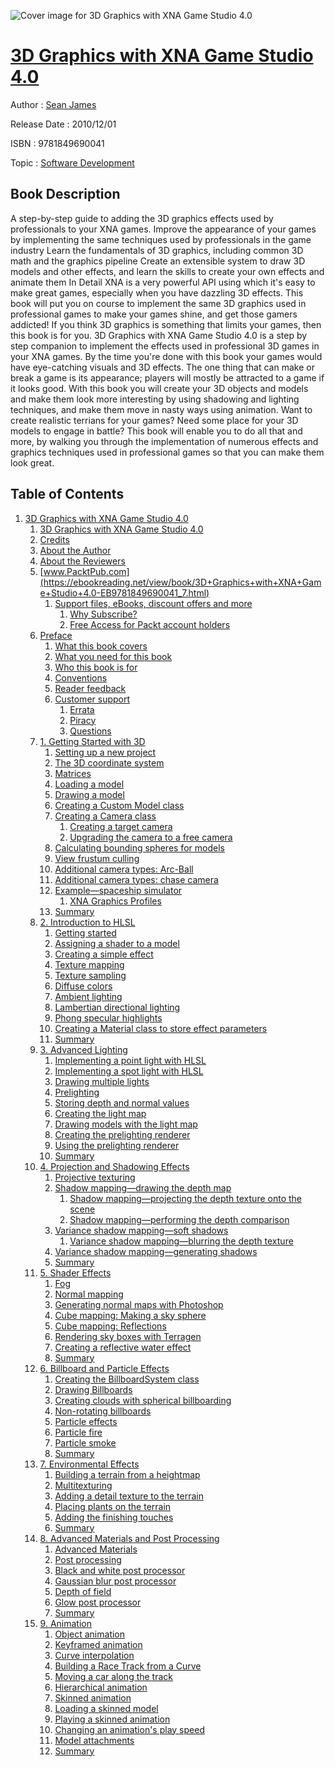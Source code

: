 ![Cover image for 3D Graphics with XNA Game Studio 4.0](https://imgdetail.ebookreading.net/cover/cover/software_development/EB9781849690041.jpg)

[3D Graphics with XNA Game Studio 4.0](https://ebookreading.net/view/book/3D+Graphics+with+XNA+Game+Studio+4.0-EB9781849690041_1.html "3D Graphics with XNA Game Studio 4.0")
====================================================================================================================

Author : [Sean James](https://ebookreading.net/search/author/Sean+James)

Release Date : 2010/12/01

ISBN : 9781849690041

Topic : [Software Development](https://ebookreading.net/search/category/software-development)

Book Description
-----------------

A step-by-step guide to adding the 3D graphics effects used by professionals to your XNA games.
Improve the appearance of your games by implementing the same techniques used by professionals in the game industry
Learn the fundamentals of 3D graphics, including common 3D math and the graphics pipeline
Create an extensible system to draw 3D models and other effects, and learn the skills to create your own effects and animate them
In Detail
XNA is a very powerful API using which it's easy to make great games, especially when you have dazzling 3D effects. This book will put you on course to implement the same 3D graphics used in professional games to make your games shine, and get those gamers addicted! If you think 3D graphics is something that limits your games, then this book is for you.
3D Graphics with XNA Game Studio 4.0 is a step by step companion to implement the effects used in professional 3D games in your XNA games. By the time you're done with this book your games would have eye-catching visuals and 3D effects.
The one thing that can make or break a game is its appearance; players will mostly be attracted to a game if it looks good. With this book you will create your 3D objects and models and make them look more interesting by using shadowing and lighting techniques, and make them move in nasty ways using animation. Want to create realistic terrians for your games? Need some place for your 3D models to engage in battle? This book will enable you to do all that and more, by walking you through the implementation of numerous effects and graphics techniques used in professional games so that you can make them look great.
              
Table of Contents
-----------------

1. [3D Graphics with XNA Game Studio 4.0](https://ebookreading.net/view/book/3D+Graphics+with+XNA+Game+Studio+4.0-EB9781849690041_2.html)
    1. [3D Graphics with XNA Game Studio 4.0](https://ebookreading.net/view/book/3D+Graphics+with+XNA+Game+Studio+4.0-EB9781849690041_3.html)
    1. [Credits](https://ebookreading.net/view/book/3D+Graphics+with+XNA+Game+Studio+4.0-EB9781849690041_4.html)
    1. [About the Author](https://ebookreading.net/view/book/3D+Graphics+with+XNA+Game+Studio+4.0-EB9781849690041_5.html)
    1. [About the Reviewers](https://ebookreading.net/view/book/3D+Graphics+with+XNA+Game+Studio+4.0-EB9781849690041_6.html)
    1. [www.PacktPub.com](https://ebookreading.net/view/book/3D+Graphics+with+XNA+Game+Studio+4.0-EB9781849690041_7.html)
        1. [Support files, eBooks, discount offers and more](https://ebookreading.net/view/book/3D+Graphics+with+XNA+Game+Studio+4.0-EB9781849690041_7.html#ch00lvl1sec01)
            1. [Why Subscribe?](https://ebookreading.net/view/book/3D+Graphics+with+XNA+Game+Studio+4.0-EB9781849690041_7.html#ch00lvl2sec01a)
            1. [Free Access for Packt account holders](https://ebookreading.net/view/book/3D+Graphics+with+XNA+Game+Studio+4.0-EB9781849690041_7.html#ch00lvl2sec02a)
    1. [Preface](https://ebookreading.net/view/book/3D+Graphics+with+XNA+Game+Studio+4.0-EB9781849690041_8.html)
        1. [What this book covers](https://ebookreading.net/view/book/3D+Graphics+with+XNA+Game+Studio+4.0-EB9781849690041_8.html#ch00lvl1sec02)
        1. [What you need for this book](https://ebookreading.net/view/book/3D+Graphics+with+XNA+Game+Studio+4.0-EB9781849690041_9.html)
        1. [Who this book is for](https://ebookreading.net/view/book/3D+Graphics+with+XNA+Game+Studio+4.0-EB9781849690041_10.html)
        1. [Conventions](https://ebookreading.net/view/book/3D+Graphics+with+XNA+Game+Studio+4.0-EB9781849690041_11.html)
        1. [Reader feedback](https://ebookreading.net/view/book/3D+Graphics+with+XNA+Game+Studio+4.0-EB9781849690041_12.html)
        1. [Customer support](https://ebookreading.net/view/book/3D+Graphics+with+XNA+Game+Studio+4.0-EB9781849690041_13.html)
            1. [Errata](https://ebookreading.net/view/book/3D+Graphics+with+XNA+Game+Studio+4.0-EB9781849690041_13.html#ch00lvl2sec02)
            1. [Piracy](https://ebookreading.net/view/book/3D+Graphics+with+XNA+Game+Studio+4.0-EB9781849690041_13.html#ch00lvl2sec03)
            1. [Questions](https://ebookreading.net/view/book/3D+Graphics+with+XNA+Game+Studio+4.0-EB9781849690041_13.html#ch00lvl2sec04)
    1. [1. Getting Started with 3D](https://ebookreading.net/view/book/3D+Graphics+with+XNA+Game+Studio+4.0-EB9781849690041_14.html)
        1. [Setting up a new project](https://ebookreading.net/view/book/3D+Graphics+with+XNA+Game+Studio+4.0-EB9781849690041_14.html#ch01lvl1sec01)
        1. [The 3D coordinate system](https://ebookreading.net/view/book/3D+Graphics+with+XNA+Game+Studio+4.0-EB9781849690041_15.html)
        1. [Matrices](https://ebookreading.net/view/book/3D+Graphics+with+XNA+Game+Studio+4.0-EB9781849690041_16.html)
        1. [Loading a model](https://ebookreading.net/view/book/3D+Graphics+with+XNA+Game+Studio+4.0-EB9781849690041_17.html)
        1. [Drawing a model](https://ebookreading.net/view/book/3D+Graphics+with+XNA+Game+Studio+4.0-EB9781849690041_18.html)
        1. [Creating a Custom Model class](https://ebookreading.net/view/book/3D+Graphics+with+XNA+Game+Studio+4.0-EB9781849690041_19.html)
        1. [Creating a Camera class](https://ebookreading.net/view/book/3D+Graphics+with+XNA+Game+Studio+4.0-EB9781849690041_20.html)
            1. [Creating a target camera](https://ebookreading.net/view/book/3D+Graphics+with+XNA+Game+Studio+4.0-EB9781849690041_20.html#ch01lvl2sec01)
            1. [Upgrading the camera to a free camera](https://ebookreading.net/view/book/3D+Graphics+with+XNA+Game+Studio+4.0-EB9781849690041_20.html#ch01lvl2sec02)
        1. [Calculating bounding spheres for models](https://ebookreading.net/view/book/3D+Graphics+with+XNA+Game+Studio+4.0-EB9781849690041_21.html)
        1. [View frustum culling](https://ebookreading.net/view/book/3D+Graphics+with+XNA+Game+Studio+4.0-EB9781849690041_22.html)
        1. [Additional camera types: Arc-Ball](https://ebookreading.net/view/book/3D+Graphics+with+XNA+Game+Studio+4.0-EB9781849690041_23.html)
        1. [Additional camera types: chase camera](https://ebookreading.net/view/book/3D+Graphics+with+XNA+Game+Studio+4.0-EB9781849690041_24.html)
        1. [Example—spaceship simulator](https://ebookreading.net/view/book/3D+Graphics+with+XNA+Game+Studio+4.0-EB9781849690041_25.html)
            1. [XNA Graphics Profiles](https://ebookreading.net/view/book/3D+Graphics+with+XNA+Game+Studio+4.0-EB9781849690041_25.html#ch01lvl2sec03)
        1. [Summary](https://ebookreading.net/view/book/3D+Graphics+with+XNA+Game+Studio+4.0-EB9781849690041_26.html)
    1. [2. Introduction to HLSL](https://ebookreading.net/view/book/3D+Graphics+with+XNA+Game+Studio+4.0-EB9781849690041_27.html)
        1. [Getting started](https://ebookreading.net/view/book/3D+Graphics+with+XNA+Game+Studio+4.0-EB9781849690041_27.html#ch02lvl1sec01)
        1. [Assigning a shader to a model](https://ebookreading.net/view/book/3D+Graphics+with+XNA+Game+Studio+4.0-EB9781849690041_28.html)
        1. [Creating a simple effect](https://ebookreading.net/view/book/3D+Graphics+with+XNA+Game+Studio+4.0-EB9781849690041_29.html)
        1. [Texture mapping](https://ebookreading.net/view/book/3D+Graphics+with+XNA+Game+Studio+4.0-EB9781849690041_30.html)
        1. [Texture sampling](https://ebookreading.net/view/book/3D+Graphics+with+XNA+Game+Studio+4.0-EB9781849690041_31.html)
        1. [Diffuse colors](https://ebookreading.net/view/book/3D+Graphics+with+XNA+Game+Studio+4.0-EB9781849690041_32.html)
        1. [Ambient lighting](https://ebookreading.net/view/book/3D+Graphics+with+XNA+Game+Studio+4.0-EB9781849690041_33.html)
        1. [Lambertian directional lighting](https://ebookreading.net/view/book/3D+Graphics+with+XNA+Game+Studio+4.0-EB9781849690041_34.html)
        1. [Phong specular highlights](https://ebookreading.net/view/book/3D+Graphics+with+XNA+Game+Studio+4.0-EB9781849690041_35.html)
        1. [Creating a Material class to store effect parameters](https://ebookreading.net/view/book/3D+Graphics+with+XNA+Game+Studio+4.0-EB9781849690041_36.html)
        1. [Summary](https://ebookreading.net/view/book/3D+Graphics+with+XNA+Game+Studio+4.0-EB9781849690041_37.html)
    1. [3. Advanced Lighting](https://ebookreading.net/view/book/3D+Graphics+with+XNA+Game+Studio+4.0-EB9781849690041_38.html)
        1. [Implementing a point light with HLSL](https://ebookreading.net/view/book/3D+Graphics+with+XNA+Game+Studio+4.0-EB9781849690041_38.html#ch03lvl1sec01)
        1. [Implementing a spot light with HLSL](https://ebookreading.net/view/book/3D+Graphics+with+XNA+Game+Studio+4.0-EB9781849690041_39.html)
        1. [Drawing multiple lights](https://ebookreading.net/view/book/3D+Graphics+with+XNA+Game+Studio+4.0-EB9781849690041_40.html)
        1. [Prelighting](https://ebookreading.net/view/book/3D+Graphics+with+XNA+Game+Studio+4.0-EB9781849690041_41.html)
        1. [Storing depth and normal values](https://ebookreading.net/view/book/3D+Graphics+with+XNA+Game+Studio+4.0-EB9781849690041_42.html)
        1. [Creating the light map](https://ebookreading.net/view/book/3D+Graphics+with+XNA+Game+Studio+4.0-EB9781849690041_43.html)
        1. [Drawing models with the light map](https://ebookreading.net/view/book/3D+Graphics+with+XNA+Game+Studio+4.0-EB9781849690041_44.html)
        1. [Creating the prelighting renderer](https://ebookreading.net/view/book/3D+Graphics+with+XNA+Game+Studio+4.0-EB9781849690041_45.html)
        1. [Using the prelighting renderer](https://ebookreading.net/view/book/3D+Graphics+with+XNA+Game+Studio+4.0-EB9781849690041_46.html)
        1. [Summary](https://ebookreading.net/view/book/3D+Graphics+with+XNA+Game+Studio+4.0-EB9781849690041_47.html)
    1. [4. Projection and Shadowing Effects](https://ebookreading.net/view/book/3D+Graphics+with+XNA+Game+Studio+4.0-EB9781849690041_48.html)
        1. [Projective texturing](https://ebookreading.net/view/book/3D+Graphics+with+XNA+Game+Studio+4.0-EB9781849690041_48.html#ch04lvl1sec01)
        1. [Shadow mapping—drawing the depth map](https://ebookreading.net/view/book/3D+Graphics+with+XNA+Game+Studio+4.0-EB9781849690041_49.html)
            1. [Shadow mapping—projecting the depth texture onto the scene](https://ebookreading.net/view/book/3D+Graphics+with+XNA+Game+Studio+4.0-EB9781849690041_49.html#ch04lvl2sec01)
            1. [Shadow mapping—performing the depth comparison](https://ebookreading.net/view/book/3D+Graphics+with+XNA+Game+Studio+4.0-EB9781849690041_49.html#ch04lvl2sec02)
        1. [Variance shadow mapping—soft shadows](https://ebookreading.net/view/book/3D+Graphics+with+XNA+Game+Studio+4.0-EB9781849690041_50.html)
            1. [Variance shadow mapping—blurring the depth texture](https://ebookreading.net/view/book/3D+Graphics+with+XNA+Game+Studio+4.0-EB9781849690041_50.html#ch04lvl2sec03)
        1. [Variance shadow mapping—generating shadows](https://ebookreading.net/view/book/3D+Graphics+with+XNA+Game+Studio+4.0-EB9781849690041_51.html)
        1. [Summary](https://ebookreading.net/view/book/3D+Graphics+with+XNA+Game+Studio+4.0-EB9781849690041_52.html)
    1. [5. Shader Effects](https://ebookreading.net/view/book/3D+Graphics+with+XNA+Game+Studio+4.0-EB9781849690041_53.html)
        1. [Fog](https://ebookreading.net/view/book/3D+Graphics+with+XNA+Game+Studio+4.0-EB9781849690041_53.html#ch05lvl1sec01)
        1. [Normal mapping](https://ebookreading.net/view/book/3D+Graphics+with+XNA+Game+Studio+4.0-EB9781849690041_54.html)
        1. [Generating normal maps with Photoshop](https://ebookreading.net/view/book/3D+Graphics+with+XNA+Game+Studio+4.0-EB9781849690041_55.html)
        1. [Cube mapping: Making a sky sphere](https://ebookreading.net/view/book/3D+Graphics+with+XNA+Game+Studio+4.0-EB9781849690041_56.html)
        1. [Cube mapping: Reflections](https://ebookreading.net/view/book/3D+Graphics+with+XNA+Game+Studio+4.0-EB9781849690041_57.html)
        1. [Rendering sky boxes with Terragen](https://ebookreading.net/view/book/3D+Graphics+with+XNA+Game+Studio+4.0-EB9781849690041_58.html)
        1. [Creating a reflective water effect](https://ebookreading.net/view/book/3D+Graphics+with+XNA+Game+Studio+4.0-EB9781849690041_59.html)
        1. [Summary](https://ebookreading.net/view/book/3D+Graphics+with+XNA+Game+Studio+4.0-EB9781849690041_60.html)
    1. [6. Billboard and Particle Effects](https://ebookreading.net/view/book/3D+Graphics+with+XNA+Game+Studio+4.0-EB9781849690041_61.html)
        1. [Creating the BillboardSystem class](https://ebookreading.net/view/book/3D+Graphics+with+XNA+Game+Studio+4.0-EB9781849690041_61.html#ch06lvl1sec01)
        1. [Drawing Billboards](https://ebookreading.net/view/book/3D+Graphics+with+XNA+Game+Studio+4.0-EB9781849690041_62.html)
        1. [Creating clouds with spherical billboarding](https://ebookreading.net/view/book/3D+Graphics+with+XNA+Game+Studio+4.0-EB9781849690041_63.html)
        1. [Non-rotating billboards](https://ebookreading.net/view/book/3D+Graphics+with+XNA+Game+Studio+4.0-EB9781849690041_64.html)
        1. [Particle effects](https://ebookreading.net/view/book/3D+Graphics+with+XNA+Game+Studio+4.0-EB9781849690041_65.html)
        1. [Particle fire](https://ebookreading.net/view/book/3D+Graphics+with+XNA+Game+Studio+4.0-EB9781849690041_66.html)
        1. [Particle smoke](https://ebookreading.net/view/book/3D+Graphics+with+XNA+Game+Studio+4.0-EB9781849690041_67.html)
        1. [Summary](https://ebookreading.net/view/book/3D+Graphics+with+XNA+Game+Studio+4.0-EB9781849690041_68.html)
    1. [7. Environmental Effects](https://ebookreading.net/view/book/3D+Graphics+with+XNA+Game+Studio+4.0-EB9781849690041_69.html)
        1. [Building a terrain from a heightmap](https://ebookreading.net/view/book/3D+Graphics+with+XNA+Game+Studio+4.0-EB9781849690041_69.html#ch07lvl1sec01)
        1. [Multitexturing](https://ebookreading.net/view/book/3D+Graphics+with+XNA+Game+Studio+4.0-EB9781849690041_70.html)
        1. [Adding a detail texture to the terrain](https://ebookreading.net/view/book/3D+Graphics+with+XNA+Game+Studio+4.0-EB9781849690041_71.html)
        1. [Placing plants on the terrain](https://ebookreading.net/view/book/3D+Graphics+with+XNA+Game+Studio+4.0-EB9781849690041_72.html)
        1. [Adding the finishing touches](https://ebookreading.net/view/book/3D+Graphics+with+XNA+Game+Studio+4.0-EB9781849690041_73.html)
        1. [Summary](https://ebookreading.net/view/book/3D+Graphics+with+XNA+Game+Studio+4.0-EB9781849690041_74.html)
    1. [8. Advanced Materials and Post Processing](https://ebookreading.net/view/book/3D+Graphics+with+XNA+Game+Studio+4.0-EB9781849690041_75.html)
        1. [Advanced Materials](https://ebookreading.net/view/book/3D+Graphics+with+XNA+Game+Studio+4.0-EB9781849690041_75.html#ch08lvl1sec01)
        1. [Post processing](https://ebookreading.net/view/book/3D+Graphics+with+XNA+Game+Studio+4.0-EB9781849690041_76.html)
        1. [Black and white post processor](https://ebookreading.net/view/book/3D+Graphics+with+XNA+Game+Studio+4.0-EB9781849690041_77.html)
        1. [Gaussian blur post processor](https://ebookreading.net/view/book/3D+Graphics+with+XNA+Game+Studio+4.0-EB9781849690041_78.html)
        1. [Depth of field](https://ebookreading.net/view/book/3D+Graphics+with+XNA+Game+Studio+4.0-EB9781849690041_79.html)
        1. [Glow post processor](https://ebookreading.net/view/book/3D+Graphics+with+XNA+Game+Studio+4.0-EB9781849690041_80.html)
        1. [Summary](https://ebookreading.net/view/book/3D+Graphics+with+XNA+Game+Studio+4.0-EB9781849690041_81.html)
    1. [9. Animation](https://ebookreading.net/view/book/3D+Graphics+with+XNA+Game+Studio+4.0-EB9781849690041_82.html)
        1. [Object animation](https://ebookreading.net/view/book/3D+Graphics+with+XNA+Game+Studio+4.0-EB9781849690041_82.html#ch09lvl1sec01)
        1. [Keyframed animation](https://ebookreading.net/view/book/3D+Graphics+with+XNA+Game+Studio+4.0-EB9781849690041_83.html)
        1. [Curve interpolation](https://ebookreading.net/view/book/3D+Graphics+with+XNA+Game+Studio+4.0-EB9781849690041_84.html)
        1. [Building a Race Track from a Curve](https://ebookreading.net/view/book/3D+Graphics+with+XNA+Game+Studio+4.0-EB9781849690041_85.html)
        1. [Moving a car along the track](https://ebookreading.net/view/book/3D+Graphics+with+XNA+Game+Studio+4.0-EB9781849690041_86.html)
        1. [Hierarchical animation](https://ebookreading.net/view/book/3D+Graphics+with+XNA+Game+Studio+4.0-EB9781849690041_87.html)
        1. [Skinned animation](https://ebookreading.net/view/book/3D+Graphics+with+XNA+Game+Studio+4.0-EB9781849690041_88.html)
        1. [Loading a skinned model](https://ebookreading.net/view/book/3D+Graphics+with+XNA+Game+Studio+4.0-EB9781849690041_89.html)
        1. [Playing a skinned animation](https://ebookreading.net/view/book/3D+Graphics+with+XNA+Game+Studio+4.0-EB9781849690041_90.html)
        1. [Changing an animation&#39;s play speed](https://ebookreading.net/view/book/3D+Graphics+with+XNA+Game+Studio+4.0-EB9781849690041_91.html)
        1. [Model attachments](https://ebookreading.net/view/book/3D+Graphics+with+XNA+Game+Studio+4.0-EB9781849690041_92.html)
        1. [Summary](https://ebookreading.net/view/book/3D+Graphics+with+XNA+Game+Studio+4.0-EB9781849690041_93.html)
